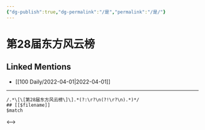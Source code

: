 ```yaml
---
{"dg-publish":true,"dg-permalink":"/是","permalink":"/是/"}
---
```


# 第28届东方风云榜

## Linked Mentions
- [[100 Daily/2022-04-01\|2022-04-01]]


---

```expander
/.*\[\[第28届东方风云榜\]\].*(?:\r?\n(?!\r?\n).*)*/
## [[$filename]]
$match
```

<-->
